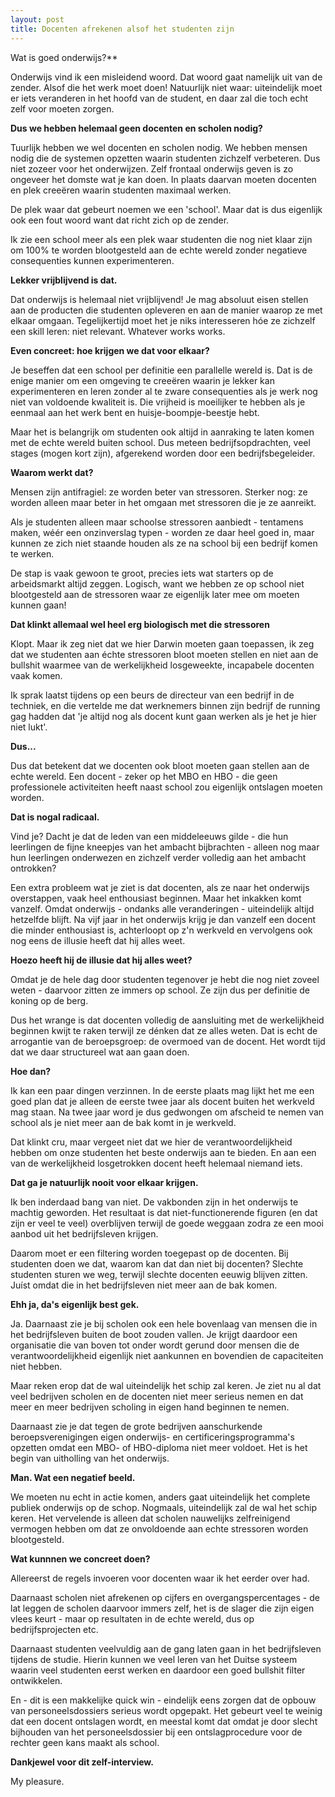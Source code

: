 ```yaml
---
layout: post
title: Docenten afrekenen alsof het studenten zijn
---
```


Wat is goed onderwijs?**

Onderwijs vind ik een misleidend woord. Dat woord gaat namelijk uit van de zender. Alsof die het werk moet doen! Natuurlijk niet waar: uiteindelijk moet er iets veranderen in het hoofd van de student, en daar zal die toch echt zelf voor moeten zorgen.

**Dus we hebben helemaal geen docenten en scholen nodig?**

Tuurlijk hebben we wel docenten en scholen nodig. We hebben mensen nodig die de systemen opzetten waarin studenten zichzelf verbeteren. Dus niet zozeer voor het onderwijzen. Zelf frontaal onderwijs geven is zo ongeveer het domste wat je kan doen. In plaats daarvan moeten docenten en plek creeëren waarin studenten maximaal werken.

De plek waar dat gebeurt noemen we een 'school'. Maar dat is dus eigenlijk ook een fout woord want dat richt zich op de zender.

Ik zie een school meer als een plek waar studenten die nog niet klaar zijn om 100% te worden blootgesteld aan de echte wereld zonder negatieve consequenties kunnen experimenteren.

**Lekker vrijblijvend is dat.**

Dat onderwijs is helemaal niet vrijblijvend! Je mag absoluut eisen stellen aan de producten die studenten opleveren en aan de manier waarop ze met elkaar omgaan. Tegelijkertijd moet het je niks interesseren hóe ze zichzelf een skill leren: niet relevant. Whatever works works.

**Even concreet: hoe krijgen we dat voor elkaar?**

Je beseffen dat een school per definitie een parallelle wereld is. Dat is de enige manier om een omgeving te creeëren waarin je lekker kan experimenteren en leren zonder al te zware consequenties als je werk nog niet van voldoende kwaliteit is. Die vrijheid is moeilijker te hebben als je eenmaal aan het werk bent en huisje-boompje-beestje hebt.

Maar het is belangrijk om studenten ook altijd in aanraking te laten komen met de echte wereld buiten school. Dus meteen bedrijfsopdrachten, veel stages (mogen kort zijn), afgerekend worden door een bedrijfsbegeleider.

**Waarom werkt dat?**

Mensen zijn antifragiel: ze worden beter van stressoren. Sterker nog: ze worden alleen maar beter in het omgaan met stressoren die je ze aanreikt.

Als je studenten alleen maar schoolse stressoren aanbiedt - tentamens maken, wéér een onzinverslag typen - worden ze daar heel goed in, maar kunnen ze zich niet staande houden als ze na school bij een bedrijf komen te werken.

De stap is vaak gewoon te groot, precies iets wat starters op de arbeidsmarkt altijd zeggen. Logisch, want we hebben ze op school niet blootgesteld aan de stressoren waar ze eigenlijk later mee om moeten kunnen gaan!

**Dat klinkt allemaal wel heel erg biologisch met die stressoren**

Klopt. Maar ik zeg niet dat we hier Darwin moeten gaan toepassen, ik zeg dat we studenten aan échte stressoren bloot moeten stellen en niet aan de bullshit waarmee van de werkelijkheid losgeweekte, incapabele docenten vaak komen.

Ik sprak laatst tijdens op een beurs de directeur van een bedrijf in de techniek, en die vertelde me dat werknemers binnen zijn bedrijf de running gag hadden dat 'je altijd nog als docent kunt gaan werken als je het je hier niet lukt'.

**Dus...**

Dus dat betekent dat we docenten ook bloot moeten gaan stellen aan de echte wereld. Een docent - zeker op het MBO en HBO - die geen professionele activiteiten heeft naast school zou eigenlijk ontslagen moeten worden.

**Dat is nogal radicaal.**

Vind je? Dacht je dat de leden van een middeleeuws gilde - die hun leerlingen de fijne kneepjes van het ambacht bijbrachten - alleen nog maar hun leerlingen onderwezen en zichzelf verder volledig aan het ambacht ontrokken?

Een extra probleem wat je ziet is dat docenten, als ze naar het onderwijs overstappen, vaak heel enthousiast beginnen. Maar het inkakken komt vanzelf. Omdat onderwijs - ondanks alle veranderingen - uiteindelijk altijd hetzelfde blijft. Na vijf jaar in het onderwijs krijg je dan vanzelf een docent die minder enthousiast is, achterloopt op z'n werkveld en vervolgens ook nog eens de illusie heeft dat hij alles weet.

**Hoezo heeft hij de illusie dat hij alles weet?**

Omdat je de hele dag door studenten tegenover je hebt die nog niet zoveel weten - daarvoor zitten ze immers op school. Ze zijn dus per definitie de koning op de berg.

Dus het wrange is dat docenten volledig de aansluiting met de werkelijkheid beginnen kwijt te raken terwijl ze dénken dat ze alles weten. Dat is echt de arrogantie van de beroepsgroep: de overmoed van de docent. Het wordt tijd dat we daar structureel wat aan gaan doen.

**Hoe dan?**

Ik kan een paar dingen verzinnen. In de eerste plaats mag lijkt het me een goed plan dat je alleen de eerste twee jaar als docent buiten het werkveld mag staan. Na twee jaar word je dus gedwongen om afscheid te nemen van school als je niet meer aan de bak komt in je werkveld.

Dat klinkt cru, maar vergeet niet dat we hier de verantwoordelijkheid hebben om onze studenten het beste onderwijs aan te bieden. En aan een van de werkelijkheid losgetrokken docent heeft helemaal niemand iets.

**Dat ga je natuurlijk nooit voor elkaar krijgen.**

Ik ben inderdaad bang van niet. De vakbonden zijn in het onderwijs te machtig geworden. Het resultaat is dat niet-functionerende figuren (en dat zijn er veel te veel) overblijven terwijl de goede weggaan zodra ze een mooi aanbod uit het bedrijfsleven krijgen.

Daarom moet er een filtering worden toegepast op de docenten. Bij studenten doen we dat, waarom kan dat dan niet bij docenten? Slechte studenten sturen we weg, terwijl slechte docenten eeuwig blijven zitten. Juíst omdat die in het bedrijfsleven niet meer aan de bak komen.

**Ehh ja, da's eigenlijk best gek.**

Ja. Daarnaast zie je bij scholen ook een hele bovenlaag van mensen die in het bedrijfsleven buiten de boot zouden vallen. Je krijgt daardoor een organisatie die van boven tot onder wordt gerund door mensen die de verantwoordelijkheid eigenlijk niet aankunnen en bovendien de capaciteiten niet hebben.

Maar reken erop dat de wal uiteindelijk het schip zal keren. Je ziet nu al dat veel bedrijven scholen en de docenten niet meer serieus nemen en dat meer en meer bedrijven scholing in eigen hand beginnen te nemen.

Daarnaast zie je dat tegen de grote bedrijven aanschurkende beroepsverenigingen eigen onderwijs- en certificeringsprogramma's opzetten omdat een MBO- of HBO-diploma niet meer voldoet. Het is het begin van uitholling van het onderwijs.

**Man. Wat een negatief beeld.**

We moeten nu echt in actie komen, anders gaat uiteindelijk het complete publiek onderwijs op de schop. Nogmaals, uiteindelijk zal de wal het schip keren. Het vervelende is alleen dat scholen nauwelijks zelfreinigend vermogen hebben om dat ze onvoldoende aan echte stressoren worden blootgesteld.

**Wat kunnnen we concreet doen?**

Allereerst de regels invoeren voor docenten waar ik het eerder over had.

Daarnaast scholen niet afrekenen op cijfers en overgangspercentages - de lat leggen de scholen daarvoor immers zelf, het is de slager die zijn eigen vlees keurt - maar op resultaten in de echte wereld, dus op bedrijfsprojecten etc.

Daarnaast studenten veelvuldig aan de gang laten gaan in het bedrijfsleven tijdens de studie. Hierin kunnen we veel leren van het Duitse systeem waarin veel studenten eerst werken en daardoor een goed bullshit filter ontwikkelen.

En - dit is een makkelijke quick win - eindelijk eens zorgen dat de opbouw van personeelsdossiers serieus wordt opgepakt. Het gebeurt veel te weinig dat een docent ontslagen wordt, en meestal komt dat omdat je door slecht bijhouden van het personeelsdossier bij een ontslagprocedure voor de rechter geen kans maakt als school.

**Dankjewel voor dit zelf-interview.**

My pleasure.
